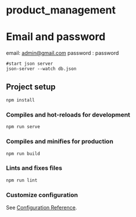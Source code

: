 # product_management

# Email and password
 email: admin@gmail.com
 password : password
 ```
#start json server
json-server --watch db.json
```
## Project setup
```
npm install
```

### Compiles and hot-reloads for development
```
npm run serve
```

### Compiles and minifies for production
```
npm run build
```

### Lints and fixes files
```
npm run lint
```

### Customize configuration
See [Configuration Reference](https://cli.vuejs.org/config/).
